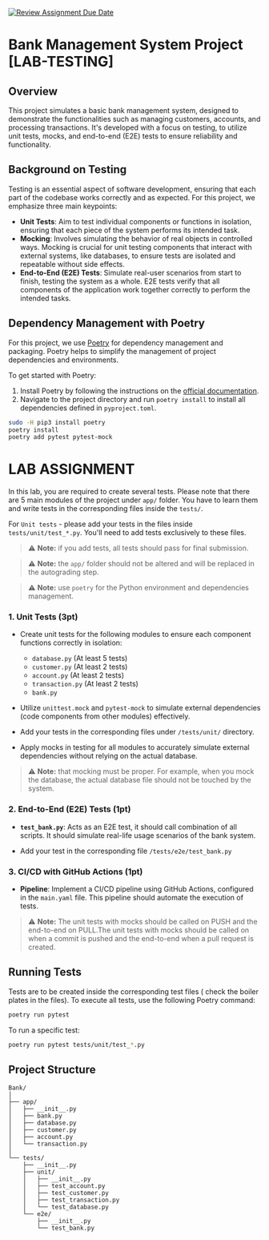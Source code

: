 [![Review Assignment Due Date](https://classroom.github.com/assets/deadline-readme-button-24ddc0f5d75046c5622901739e7c5dd533143b0c8e959d652212380cedb1ea36.svg)](https://classroom.github.com/a/9TQ_ubhE)
# Bank Management System Project [LAB-TESTING]


## Overview

This project simulates a basic bank management system, designed to demonstrate the functionalities such as managing customers, accounts, and processing transactions. It's developed with a focus on testing, to utilize unit tests, mocks, and end-to-end (E2E) tests to ensure reliability and functionality.

## Background on Testing

Testing is an essential aspect of software development, ensuring that each part of the codebase works correctly and as expected. For this project, we emphasize three main keypoints:

- **Unit Tests**: Aim to test individual components or functions in isolation, ensuring that each piece of the system performs its intended task.
- **Mocking**: Involves simulating the behavior of real objects in controlled ways. Mocking is crucial for unit testing components that interact with external systems, like databases, to ensure tests are isolated and repeatable without side effects.
- **End-to-End (E2E) Tests**: Simulate real-user scenarios from start to finish, testing the system as a whole. E2E tests verify that all components of the application work together correctly to perform the intended tasks.

## Dependency Management with Poetry

For this project, we use [Poetry](https://python-poetry.org/) for dependency management and packaging. Poetry helps to simplify the management of project dependencies and environments.

To get started with Poetry:

1. Install Poetry by following the instructions on the [official documentation](https://python-poetry.org/docs/#installation).
2. Navigate to the project directory and run `poetry install` to install all dependencies defined in `pyproject.toml`.

```bash
sudo -H pip3 install poetry
poetry install
poetry add pytest pytest-mock
```


# LAB ASSIGNMENT

In this lab, you are required to create several tests. Please note that there are 5 main modules of the project under `app/` folder. 
You have to learn them and write tests in the corresponding files inside the `tests/`. 

For `Unit tests` - please add your tests in the files inside `tests/unit/test_*.py`. You'll need to add tests exclusively to these files.

> :warning: **Note:** if you add tests, all tests should pass for final submission.

> :warning: **Note:** the `app/` folder should not be altered and will be replaced in the autograding step.

> :warning: **Note:** use `poetry` for the Python environment and dependencies management.


### 1. Unit Tests (3pt)

- Create unit tests for the following modules to ensure each component functions correctly in isolation:
  - `database.py` (At least 5 tests)
  - `customer.py` (At least 2 tests)
  - `account.py`  (At least 2 tests)
  - `transaction.py`  (At least 2 tests)
  - `bank.py`  
- Utilize `unittest.mock` and `pytest-mock` to simulate external dependencies (code components from other modules) effectively.

- Add your tests in the corresponding files under `/tests/unit/` directory. 


- Apply mocks in testing for all modules to accurately simulate external dependencies without relying on the actual database.

> :warning: **Note:**  that mocking must be proper. For example, when you mock the database, the actual database file should not be touched by the system. 

### 2. End-to-End (E2E) Tests (1pt)

- **`test_bank.py`**: Acts as an E2E test, it should call combination of all scripts. It should simulate real-life usage scenarios of the bank system.

- Add your test in the corresponding file  `/tests/e2e/test_bank.py`

### 3. CI/CD with GitHub Actions (1pt)

- **Pipeline**: Implement a CI/CD pipeline using GitHub Actions, configured in the `main.yaml` file. This pipeline should automate the execution of tests.

> :warning: **Note:** The unit tests with mocks should be called on PUSH and the end-to-end on PULL.The unit tests with mocks should be called on when a commit is pushed and the end-to-end when a pull request is created.


## Running Tests

Tests are to be created inside the corresponding test files ( check the boiler plates in the files). 
To execute all tests, use the following Poetry command:

```bash
poetry run pytest
```

To run a specific test:
```bash
poetry run pytest tests/unit/test_*.py
```

## Project Structure
```
Bank/
│
├── app/
│   ├── __init__.py
│   ├── bank.py
│   ├── database.py
│   ├── customer.py
│   ├── account.py
│   └── transaction.py
│
└── tests/
    ├── __init__.py
    ├── unit/
    │   ├── __init__.py
    │   ├── test_account.py
    │   ├── test_customer.py
    │   ├── test_transaction.py
    │   └── test_database.py  
    └── e2e/
        ├── __init__.py
        └── test_bank.py
```
